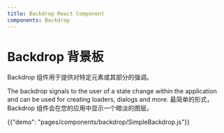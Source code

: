 ```yaml
---
title: Backdrop React Component
components: Backdrop
---
```


# Backdrop 背景板

<p class="description">Backdrop 组件用于提供对特定元素或其部分的强调。</p>

The backdrop signals to the user of a state change within the application and can be used for creating loaders, dialogs and more. 最简单的形式，Backdrop 组件会在您的应用中显示一个暗淡的图层。

{{"demo": "pages/components/backdrop/SimpleBackdrop.js"}}
